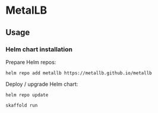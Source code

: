# MetalLB

## Usage

### Helm chart installation

Prepare Helm repos:
```shell
helm repo add metallb https://metallb.github.io/metallb
```

Deploy / upgrade Helm chart:
```shell
helm repo update

skaffold run
```
